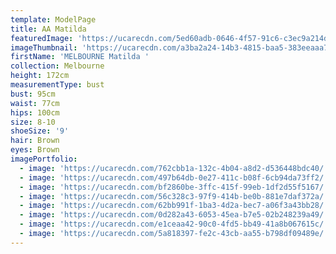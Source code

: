```yaml
---
template: ModelPage
title: AA Matilda
featuredImage: 'https://ucarecdn.com/5ed60adb-0646-4f57-91c6-c3ec9a214d99/'
imageThumbnail: 'https://ucarecdn.com/a3ba2a24-14b3-4815-baa5-383eeaaa7a09/'
firstName: 'MELBOURNE Matilda '
collection: Melbourne
height: 172cm
measurementType: bust
bust: 95cm
waist: 77cm
hips: 100cm
size: 8-10
shoeSize: '9'
hair: Brown
eyes: Brown
imagePortfolio:
  - image: 'https://ucarecdn.com/762cbb1a-132c-4b04-a8d2-d536448bdc40/'
  - image: 'https://ucarecdn.com/497b64db-0e27-411c-b08f-6cb94da73ff2/'
  - image: 'https://ucarecdn.com/bf2860be-3ffc-415f-99eb-1df2d55f5167/'
  - image: 'https://ucarecdn.com/56c328c3-97f9-414b-be0b-881e7daf372a/'
  - image: 'https://ucarecdn.com/62bb991f-1ba3-4d2a-bec7-a06f3a43bb28/'
  - image: 'https://ucarecdn.com/0d282a43-6053-45ea-b7e5-02b248239a49/'
  - image: 'https://ucarecdn.com/e1ceaa42-90c0-4fd5-bb49-41a8b067615c/'
  - image: 'https://ucarecdn.com/5a818397-fe2c-43cb-aa55-b798df09489e/'
---
```


